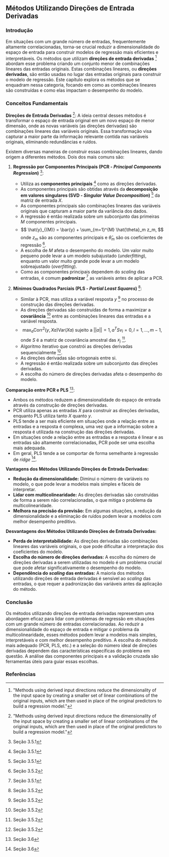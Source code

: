 ## Métodos Utilizando Direções de Entrada Derivadas

### Introdução
Em situações com um grande número de entradas, frequentemente altamente correlacionadas, torna-se crucial reduzir a dimensionalidade do espaço de entrada para construir modelos de regressão mais eficientes e interpretáveis. Os métodos que utilizam **direções de entrada derivadas** [^79] abordam esse problema criando um conjunto menor de combinações lineares das entradas originais. Estas combinações lineares, ou **direções derivadas**, são então usadas no lugar das entradas originais para construir o modelo de regressão. Este capítulo explora os métodos que se enquadram nessa categoria, focando em como as combinações lineares são construídas e como elas impactam o desempenho do modelo.

### Conceitos Fundamentais

**Direções de Entrada Derivadas** [^79]: A ideia central desses métodos é transformar o espaço de entrada original em um novo espaço de menor dimensão, onde as novas variáveis (as direções derivadas) são combinações lineares das variáveis originais. Essa transformação visa capturar a maior parte da informação relevante contida nas variáveis originais, eliminando redundâncias e ruídos.

Existem diversas maneiras de construir essas combinações lineares, dando origem a diferentes métodos. Dois dos mais comuns são:

1.  **Regressão por Componentes Principais (PCR - *Principal Components Regression*)** [^80]:
    *   Utiliza as **componentes principais** [^80] como as direções derivadas.
    *   As componentes principais são obtidas através da **decomposição em valores singulares (SVD - *Singular Value Decomposition*)** [^80] da matriz de entrada $X$.
    *   As componentes principais são combinações lineares das variáveis originais que capturam a maior parte da variância dos dados.
    *   A regressão é então realizada sobre um subconjunto das primeiras *M* componentes principais.
    *   $$ \hat{y}_{(M)} = \bar{y} + \sum_{m=1}^{M} \hat{\theta}_m z_m, $$ onde $z_m$ são as componentes principais e $\hat{\theta}_m$ são os coeficientes de regressão [^81].
    *   A escolha de *M* afeta o desempenho do modelo. Um valor muito pequeno pode levar a um modelo subajustado (*underfitting*), enquanto um valor muito grande pode levar a um modelo sobreajustado (*overfitting*).
    *   Como as componentes principais dependem do *scaling* das entradas, é comum **padronizar** [^80] as variáveis antes de aplicar a PCR.

2.  **Mínimos Quadrados Parciais (PLS - *Partial Least Squares*)** [^81]:
    *   Similar à PCR, mas utiliza a variável resposta *y* [^81] no processo de construção das direções derivadas.
    *   As direções derivadas são construídas de forma a maximizar a **covariância** [^81] entre as combinações lineares das entradas e a variável resposta.
    *   $$ \max_a \text{Corr}^2(y, Xa) \text{Var}(Xa) \text{ sujeito a } ||a|| = 1, a^T S v_l = 0, l = 1, ..., m-1, $$ onde $S$ é a matriz de covariância amostral das $x_j$ [^81].
    *   Algoritmo iterativo que constrói as direções derivadas sequencialmente [^81].
    *   As direções derivadas são ortogonais entre si.
    *   A regressão é então realizada sobre um subconjunto das direções derivadas.
    *   A escolha do número de direções derivadas afeta o desempenho do modelo.

**Comparação entre PCR e PLS** [^82]:

*   Ambos os métodos reduzem a dimensionalidade do espaço de entrada através da construção de direções derivadas.
*   PCR utiliza apenas as entradas *X* para construir as direções derivadas, enquanto PLS utiliza tanto *X* quanto *y*.
*   PLS tende a ser mais eficiente em situações onde a relação entre as entradas e a resposta é complexa, uma vez que a informação sobre a resposta é utilizada na construção das direções derivadas.
*   Em situações onde a relação entre as entradas e a resposta é linear e as entradas são altamente correlacionadas, PCR pode ser uma escolha mais adequada.
*   Em geral, PLS tende a se comportar de forma semelhante à regressão de *ridge* [^82].

**Vantagens dos Métodos Utilizando Direções de Entrada Derivadas:**

*   **Redução da dimensionalidade:** Diminui o número de variáveis no modelo, o que pode levar a modelos mais simples e fáceis de interpretar.
*   **Lidar com multicolinearidade:** As direções derivadas são construídas de forma a serem não correlacionadas, o que mitiga o problema da multicolinearidade.
*   **Melhora na precisão da previsão:** Em algumas situações, a redução da dimensionalidade e a eliminação de ruídos podem levar a modelos com melhor desempenho preditivo.

**Desvantagens dos Métodos Utilizando Direções de Entrada Derivadas:**

*   **Perda de interpretabilidade:** As direções derivadas são combinações lineares das variáveis originais, o que pode dificultar a interpretação dos coeficientes do modelo.
*   **Escolha do número de direções derivadas:** A escolha do número de direções derivadas a serem utilizadas no modelo é um problema crucial que pode afetar significativamente o desempenho do modelo.
*   **Dependência do *scaling* das entradas:** A maioria dos métodos utilizando direções de entrada derivadas é sensível ao *scaling* das entradas, o que requer a padronização das variáveis antes da aplicação do método.

### Conclusão

Os métodos utilizando direções de entrada derivadas representam uma abordagem eficaz para lidar com problemas de regressão em situações com um grande número de entradas correlacionadas. Ao reduzir a dimensionalidade do espaço de entrada e mitigar o problema da multicolinearidade, esses métodos podem levar a modelos mais simples, interpretáveis e com melhor desempenho preditivo. A escolha do método mais adequado (PCR, PLS, etc.) e a seleção do número ideal de direções derivadas dependem das características específicas do problema em questão. A análise das componentes principais e a validação cruzada são ferramentas úteis para guiar essas escolhas.

### Referências
[^79]: "Methods using derived input directions reduce the dimensionality of the input space by creating a smaller set of linear combinations of the original inputs, which are then used in place of the original predictors to build a regression model."
[^80]: Seção 3.5.1
[^81]: Seção 3.5.2
[^82]: Seção 3.6
<!-- END -->